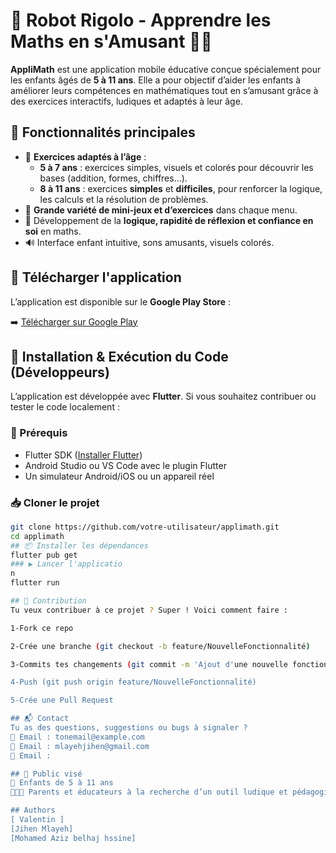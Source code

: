 # 📱 Robot Rigolo - Apprendre les Maths en s'Amusant 🧮🎉

**AppliMath** est une application mobile éducative conçue spécialement pour les enfants âgés de **5 à 11 ans**. Elle a pour objectif d’aider les enfants à améliorer leurs compétences en mathématiques tout en s’amusant grâce à des exercices interactifs, ludiques et adaptés à leur âge.

## 🌟 Fonctionnalités principales

- 🎯 **Exercices adaptés à l’âge** :
    - **5 à 7 ans** : exercices simples, visuels et colorés pour découvrir les bases (addition, formes, chiffres…).
    - **8 à 11 ans** : exercices **simples** et **difficiles**, pour renforcer la logique, les calculs et la résolution de problèmes.
- 🧩 **Grande variété de mini-jeux et d’exercices** dans chaque menu.
- 🧠 Développement de la **logique, rapidité de réflexion et confiance en soi** en maths.
- 🔊 Interface enfant intuitive, sons amusants, visuels colorés.

## 📲 Télécharger l'application

L’application est disponible sur le **Google Play Store** :

➡️ [Télécharger sur Google Play](https://play.google.com/store/apps/details?id=com.robotrigolo.calculs.calculs&hl=fr)

## 🚀 Installation & Exécution du Code (Développeurs)

L’application est développée avec **Flutter**. Si vous souhaitez contribuer ou tester le code localement :

### 🔧 Prérequis

- Flutter SDK ([Installer Flutter](https://docs.flutter.dev/get-started/install))
- Android Studio ou VS Code avec le plugin Flutter
- Un simulateur Android/iOS ou un appareil réel

### 📥 Cloner le projet

```bash
git clone https://github.com/votre-utilisateur/applimath.git
cd applimath
## 📦 Installer les dépendances
flutter pub get
### ▶️ Lancer l'applicatio
n
flutter run

## 🤝 Contribution
Tu veux contribuer à ce projet ? Super ! Voici comment faire :

1-Fork ce repo

2-Crée une branche (git checkout -b feature/NouvelleFonctionnalité)

3-Commits tes changements (git commit -m 'Ajout d'une nouvelle fonctionnalité')

4-Push (git push origin feature/NouvelleFonctionnalité)

5-Crée une Pull Request

## 📬 Contact
Tu as des questions, suggestions ou bugs à signaler ?
📧 Email : tonemail@example.com
📧 Email : mlayehjihen@gmail.com
📧 Email : 

## 🧒 Public visé
👧 Enfants de 5 à 11 ans
👨‍👩‍👧 Parents et éducateurs à la recherche d’un outil ludique et pédagogique

## Authors
[ Valentin ]
[Jihen Mlayeh]
[Mohamed Aziz belhaj hssine]